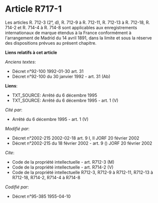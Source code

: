 # Article R717-1

Les articles R. 712-3 (2°, d), R. 712-9 à R. 712-11, R. 712-13 à R. 712-18, R. 714-2 et R. 714-4 à R. 714-8 sont applicables
aux enregistrements internationaux de marque étendus à la France conformément à l'arrangement de Madrid du 14 avril 1891,
dans la limite et sous la réserve des dispositions prévues au présent chapitre.

**Liens relatifs à cet article**

_Anciens textes_:

  - Décret n°92-100 1992-01-30 art. 31
  - Décret n°92-100 du 30 janvier 1992 - art. 31 (Ab)

**Liens**:

  - TXT_SOURCE: Arrêté du 6 décembre 1995
  - TXT_SOURCE: Arrêté du 6 décembre 1995 - art. 1 (V)

_Cité par_:

  - Arrêté du 6 décembre 1995 - art. 1 (V)

_Modifié par_:

  - Décret n°2002-215 2002-02-18 art. 9 I, II JORF 20 février 2002
  - Décret n°2002-215 du 18 février 2002 - art. 9 () JORF 20 février 2002

_Cite_:

  - Code de la propriété intellectuelle - art. R712-3 (M)
  - Code de la propriété intellectuelle - art. R714-2 (V)
  - Code de la propriété intellectuelle R712-3, R712-9 à R712-11, R712-13 à R712-18, R714-2, R714-4 à R714-8

_Codifié par_:

  - Décret n°95-385 1955-04-10
